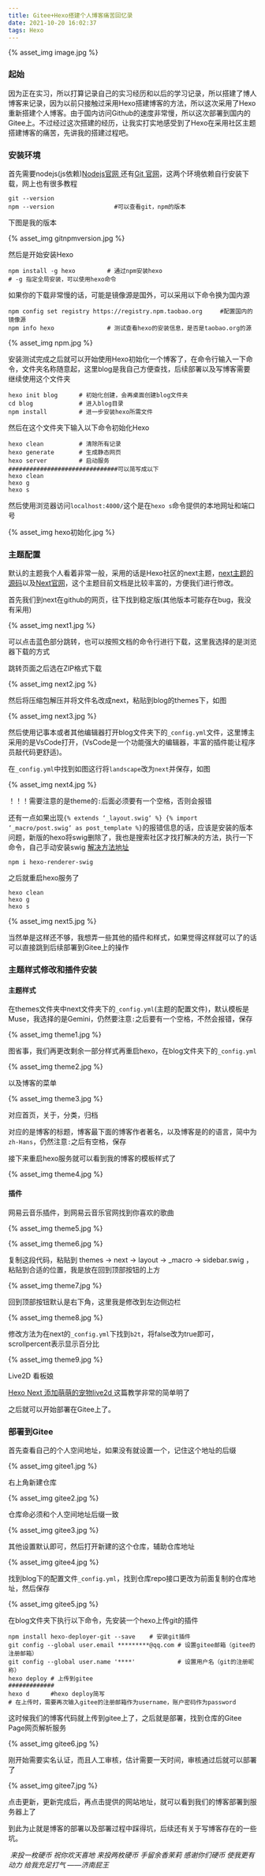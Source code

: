 ```yaml
---
title: Gitee+Hexo搭建个人博客痛苦回忆录
date: 2021-10-20 16:02:37
tags: Hexo
---
```


{% asset_img image.jpg %}

### 起始

因为正在实习，所以打算记录自己的实习经历和以后的学习记录，所以搭建了博人博客来记录，因为以前只接触过采用Hexo搭建博客的方法，所以这次采用了Hexo重新搭建个人博客。由于国内访问Github的速度非常慢，所以这次部署到国内的Gitee上。不过经过这次搭建的经历，让我实打实地感受到了Hexo在采用社区主题搭建博客的痛苦，先讲我的搭建过程吧。

<!--more-->

### 安装环境

首先需要nodejs(js依赖)[Nodejs官网 ](https://nodejs.org/en/)还有[Git 官网](https://git-scm.com/)，这两个环境依赖自行安装下载，网上也有很多教程

```
git --version
npm --version                 #可以查看git，npm的版本
```

下图是我的版本

{% asset_img gitnpmversion.jpg %}

然后是开始安装Hexo

``` 
npm install -g hexo 		# 通过npm安装hexo
# -g 指定全局安装，可以使用hexo命令
```

如果你的下载非常慢的话，可能是镜像源是国外，可以采用以下命令换为国内源

```
npm config set registry https://registry.npm.taobao.org		#配置国内的镜像源
npm info hexo				# 测试查看hexo的安装信息，是否是taobao.org的源
```

{% asset_img npm.jpg %}

安装测试完成之后就可以开始使用Hexo初始化一个博客了，在命令行输入一下命令，文件夹名称随意起，这里blog是我自己方便查找，后续部署以及写博客需要继续使用这个文件夹

```
hexo init blog		# 初始化创建，会再桌面创建blog文件夹
cd blog				# 进入blog目录
npm install			# 进一步安装hexo所需文件
```

然后在这个文件夹下输入以下命令初始化Hexo

```
hexo clean			# 清除所有记录
hexo generate		# 生成静态网页
hexo server      	# 启动服务
###############################可以简写成以下
hexo clean
hexo g
hexo s
```

然后使用浏览器访问`localhost:4000/`这个是在`hexo s`命令提供的本地网址和端口号

{% asset_img hexo初始化.jpg %}

### 主题配置

默认的主题我个人看着非常一般，采用的话是Hexo社区的next主题，[next主题的源码](https://github.com/iissnan/hexo-theme-next/)以及[Next官网](http://theme-next.iissnan.com/getting-started.html)，这个主题目前文档是比较丰富的，方便我们进行修改。

首先我们到next在github的网页，往下找到稳定版(其他版本可能存在bug，我没有采用)

{% asset_img next1.jpg %}

可以点击蓝色部分跳转，也可以按照文档的命令行进行下载，这里我选择的是浏览器下载的方式

跳转页面之后选在ZIP格式下载

{% asset_img next2.jpg %}

然后将压缩包解压并将文件名改成next，粘贴到blog的themes下，如图

{% asset_img next3.jpg %}

然后使用记事本或者其他编辑器打开blog文件夹下的`_config.yml`文件，这里博主采用的是VsCode打开，(VsCode是一个功能强大的编辑器，丰富的插件能让程序员敲代码更舒适)。

在`_config.yml`中找到如图这行将`landscape`改为`next`并保存，如图

{% asset_img next4.jpg %}

！！！需要注意的是theme的`:`后面必须要有一个空格，否则会报错

还有一点如果出现`{% extends ‘_layout.swig‘ %} {% import ‘_macro/post.swig‘ as post_template %}`的报错信息的话，应该是安装的版本问题，新版的hexo将swig删除了，我也是搜索社区才找打解决的方法，执行一下命令，自己手动安装swig [解决方法地址](https://blog.csdn.net/qq_39898645/article/details/109181736)

```
npm i hexo-renderer-swig
```

之后就重启hexo服务了

```
hexo clean
hexo g
hexo s
```

{% asset_img next5.jpg %}

当然单是这样还不够，我想弄一些其他的插件和样式，如果觉得这样就可以了的话可以直接跳到后续部署到Gitee上的操作

### 主题样式修改和插件安装

#### 主题样式

在themes文件夹中next文件夹下的`_config.yml`(主题的配置文件)，默认模板是Muse，我选择的是Gemini，仍然要注意`:`之后要有一个空格，不然会报错，保存

{% asset_img theme1.jpg %}

图省事，我们再更改剩余一部分样式再重启hexo，在blog文件夹下的`_config.yml`

{% asset_img theme2.jpg %}

以及博客的菜单

{% asset_img theme3.jpg %}

对应首页，关于，分类，归档

对应的是博客的标题，博客最下面的博客作者著名，以及博客是的的语言，简中为`zh-Hans`，仍然注意`:`之后有空格，保存

接下来重启hexo服务就可以看到我的博客的模板样式了

{% asset_img theme4.jpg %}

#### 插件

网易云音乐插件，到网易云音乐官网找到你喜欢的歌曲

{% asset_img theme5.jpg %}

{% asset_img theme6.jpg %}

复制这段代码，粘贴到 themes -> next -> layout -> _macro -> sidebar.swig ，粘贴到合适的位置，我是放在回到顶部按钮的上方

{% asset_img theme7.jpg %}

回到顶部按钮默认是右下角，这里我是修改到左边侧边栏

{% asset_img theme8.jpg %}

修改方法为在next的`_config.yml`下找到`b2t`，将false改为true即可，scrollpercent表示显示百分比

{% asset_img theme9.jpg %}

Live2D 看板娘

[Hexo Next 添加萌萌的宠物live2d ](https://vonsdite.github.io/posts/fbd1f97f.html) 这篇教学非常的简单明了

之后就可以开始部署在Gitee上了。

### 部署到Gitee

首先查看自己的个人空间地址，如果没有就设置一个，记住这个地址的后缀

{% asset_img gitee1.jpg %}

右上角新建仓库

{% asset_img gitee2.jpg %}

仓库命必须和个人空间地址后缀一致

{% asset_img gitee3.jpg %}

其他设置默认即可，然后打开新建的这个仓库，辅助仓库地址

{% asset_img gitee4.jpg %}

找到blog下的配置文件`_config.yml`，找到仓库repo接口更改为前面复制的仓库地址，然后保存

{% asset_img gitee5.jpg %}

在blog文件夹下执行以下命令，先安装一个hexo上传git的插件

```
npm install hexo-deployer-git --save	# 安装git插件
git config --global user.email *********@qq.com	# 设置gitee邮箱（gitee的注册邮箱）
git config --global user.name '****'			# 设置用户名（git的注册昵称）
hexo deploy	# 上传到gitee
#############
hexo d      #hexo deploy简写
# 在上传时，需要再次输入gitee的注册邮箱作为username，账户密码作为password
```

这时候我们的博客代码就上传到gitee上了，之后就是部署，找到仓库的Gitee Page网页解析服务

{% asset_img gitee6.jpg %}

刚开始需要实名认证，而且人工审核，估计需要一天时间，审核通过后就可以部署了

{% asset_img gitee7.jpg %}

点击更新，更新完成后，再点击提供的网站地址，就可以看到我们的博客部署到服务器上了

到此为止就是博客的部署以及部署过程中踩得坑，后续还有关于写博客存在的一些坑。



​		_来投一枚硬币 祝你欢天喜地 来投两枚硬币 手留余香茉莉 感谢你们硬币 使我更有动力 给我充足打气  ——济南屁王_









